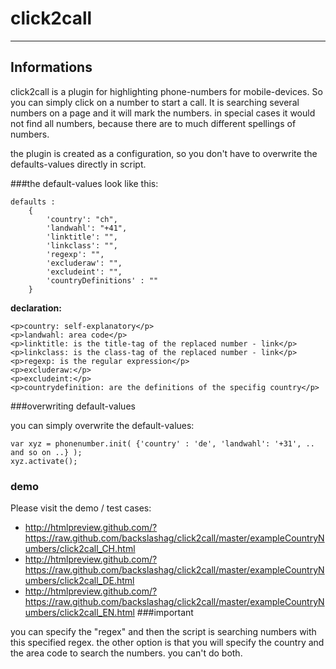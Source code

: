 # click2call
----------------------------

## Informations

click2call is a plugin for highlighting phone-numbers for mobile-devices. So you can simply click on a number to start a call. 
It is searching several numbers on a page and it will mark the numbers. in special cases it would not find all numbers, because there are to much
different spellings of numbers.

the plugin is created as a configuration, so you don't have to overwrite the defaults-values directly in script.


###the default-values look like this:

	defaults : 
		{
			'country': "ch",
			'landwahl': "+41",
			'linktitle': "",
			'linkclass': "",
			'regexp': "",
			'excluderaw': "",
			'excludeint': "",
			'countryDefinitions' : ""	
		}
	
<b> declaration: </b>

	<p>country: self-explanatory</p>
	<p>landwahl: area code</p>
	<p>linktitle: is the title-tag of the replaced number - link</p>
	<p>linkclass: is the class-tag of the replaced number - link</p>
	<p>regexp: is the regular expression</p>
	<p>excluderaw:</p>
	<p>excludeint:</p>
	<p>countrydefinition: are the definitions of the specifig country</p>


###overwriting default-values

you can simply overwrite the default-values:

	var xyz = phonenumber.init( {'country' : 'de', 'landwahl': '+31', .. and so on ..} );
	xyz.activate();

### demo
Please visit the demo / test cases:
* http://htmlpreview.github.com/?https://raw.github.com/backslashag/click2call/master/exampleCountryNumbers/click2call_CH.html
* http://htmlpreview.github.com/?https://raw.github.com/backslashag/click2call/master/exampleCountryNumbers/click2call_DE.html
* http://htmlpreview.github.com/?https://raw.github.com/backslashag/click2call/master/exampleCountryNumbers/click2call_EN.html
###important

you can specify the "regex" and then the script is searching numbers with this specified regex. 
the other option is that you will specify the country and the area code to search the numbers. you can't do both.

